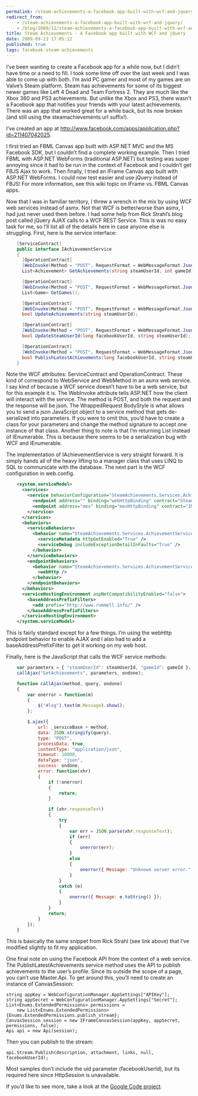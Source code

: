 ```yaml
---
permalink: /steam-achievements-a-facebook-app-built-with-wcf-and-jquery
redirect_from: 
    - /steam-achievements-a-facebook-app-built-with-wcf-and-jquery/
    - /blog/2009/12/steam-achievements-a-facebook-app-built-with-wcf-and-jquery/
title: Steam Achievements - A Facebook app built with WCF and jQuery
date: 2009-09-23 17:05:12
published: true
tags: facebook-steam-achievements
---
```


I’ve been wanting to create a Facebook app for a while now, but I didn’t have time or a need to fill. I took some time off over the last week and I was able to come up with both. I’m avid PC gamer and most of my games are on Valve’s Steam platform. Steam has achievements for some of its biggest newer games like Left 4 Dead and Team Fortress 2. They are much like the Xbox 360 and PS3 achievements. But unlike the Xbox and PS3, there wasn’t a Facebook app that notifies your friends with your latest achievements. There was an app that worked great for a while back, but its now broken (and still using the steamachievements url suffix!).

I’ve created an app at http://www.facebook.com/apps/application.php?id=211407042025.

I first tried an FBML Canvas app built with ASP.NET MVC and the MS Facebook SDK, but I couldn’t find a complete working example. Then I tried FBML with ASP.NET WebForms (traditional ASP.NET) but testing was super annoying since it had to be run in the context of Facebook and I couldn’t get FBJS Ajax to work. Then finally, I tried an IFrame Canvas app built with ASP.NET WebForms. I could now test easier and use jQuery instead of FBJS! For more information, see this wiki topic on IFrame vs. FBML Canvas apps.

Now that I was in familiar territory, I threw a wrench in the mix by using WCF web services instead of asmx. Not that WCF is better/worse than asmx, I had just never used them before. I had some help from Rick Strahl’s blog post called jQuery AJAX calls to a WCF REST Service. This is was no easy task for me, so I’ll list all of the details here in case anyone else is struggling. First, here is the service interface:

``` csharp
    [ServiceContract]
    public interface IAchievementService
    {
      [OperationContract]
      [WebInvoke(Method = "POST", RequestFormat = WebMessageFormat.Json, ResponseFormat = WebMessageFormat.Json, BodyStyle = WebMessageBodyStyle.WrappedRequest)]
      List<Achievement> GetAchievements(string steamUserId, int gameId);

      [OperationContract]
      [WebInvoke(Method = "POST", RequestFormat = WebMessageFormat.Json, ResponseFormat = WebMessageFormat.Json, BodyStyle = WebMessageBodyStyle.WrappedRequest)]
      List<Game> GetGames();

      [OperationContract]
      [WebInvoke(Method = "POST", RequestFormat = WebMessageFormat.Json, ResponseFormat = WebMessageFormat.Json, BodyStyle = WebMessageBodyStyle.WrappedRequest)]
      bool UpdateAchievements(string steamUserId);

      [OperationContract]
      [WebInvoke(Method = "POST", RequestFormat = WebMessageFormat.Json, ResponseFormat = WebMessageFormat.Json, BodyStyle = WebMessageBodyStyle.WrappedRequest)]
      bool UpdateSteamUserId(long facebookUserId, string steamUserId);

      [OperationContract]
      [WebInvoke(Method = "POST", RequestFormat = WebMessageFormat.Json, ResponseFormat = WebMessageFormat.Json, BodyStyle = WebMessageBodyStyle.WrappedRequest)]
      bool PublishLatestAchievements(long facebookUserId, string steamUserId);
    }
```

Note the WCF attributes: ServiceContract and OperationContract. These kind of correspond to WebService and WebMethod in an asmx web service. I say kind of because a WCF service doesn’t have to be a web service, but for this example it is. The WebInvoke attribute tells ASP.NET how the client will interact with the service. The method is POST, and both the request and the response will be json. The WrappedRequest BodyStyle is what allows you to send a json JavaScript object to a service method that gets de-serialized into parameters. If you were to omit this, you’d have to create a class for your parameters and change the method signature to accept one instance of that class. Another thing to note is that I’m returning List<T> instead of IEnumerable<T>. This is because there seems to be a serialization bug with WCF and IEnumerable<T>.

The implementation of IAchievementService is very straight forward. It is simply hands all of the heavy lifting to a manager class that uses LINQ to SQL to communicate with the database. The next part is the WCF configuration in web.config.

``` xml
    <system.serviceModel>
      <services>
        <service behaviorConfiguration="SteamAchievements.Services.AchievementServiceBehavior" name="SteamAchievements.Services.AchievementService">
          <endpoint address="" binding="webHttpBinding" contract="SteamAchievements.Services.IAchievementService" behaviorConfiguration="SteamAchievements.Services.AchievementServiceBehavior" />
          <endpoint address="mex" binding="mexHttpBinding" contract="IMetadataExchange" />
        </service>
      </services>
      <behaviors>
        <serviceBehaviors>
          <behavior name="SteamAchievements.Services.AchievementServiceBehavior">
            <serviceMetadata httpGetEnabled="True" />
            <serviceDebug includeExceptionDetailInFaults="True" />
          </behavior>
        </serviceBehaviors>
        <endpointBehaviors>
          <behavior name="SteamAchievements.Services.AchievementServiceBehavior">
            <webHttp />
          </behavior>
        </endpointBehaviors>
      </behaviors>
      <serviceHostingEnvironment aspNetCompatibilityEnabled="false">
        <baseAddressPrefixFilters>
          <add prefix="http://www.rummell.info/" />
        </baseAddressPrefixFilters>
      </serviceHostingEnvironment>
    </system.serviceModel>
```

This is fairly standard except for a few things. I’m using the webHttp endpoint behavior to enable AJAX and I also had to add a baseAddressPrefixFilter to get it working on my web host.

Finally, here is the JavaScript that calls the WCF service methods:

``` js
    var parameters = { "steamUserId": steamUserId, "gameId": gameId };
    callAjax("GetAchievements", parameters, ondone);

    function callAjax(method, query, ondone)
    {
        var onerror = function(m)
        {
            $("#log").text(m.Message).show();
        };

        $.ajax({
            url: _serviceBase + method,
            data: JSON.stringify(query),
            type: "POST",
            processData: true,
            contentType: "application/json",
            timeout: 10000,
            dataType: "json",
            success: ondone,
            error: function(xhr)
            {
                if (!onerror)
                {
                    return;
                }

                if (xhr.responseText)
                {
                    try
                    {
                        var err = JSON.parse(xhr.responseText);
                        if (err)
                        {
                            onerror(err);
                        }
                        else
                        {
                            onerror({ Message: "Unknown server error." });
                        }
                    }
                    catch (e)
                    {
                        onerror({ Message: e.toString() });
                    }
                }
                return;
            }
        });
    }
```

This is basically the same snippet from Rick Strahl (see link above) that I’ve modified slightly to fit my application.

One final note on using the Facebook API from the context of a web service. The PublishLatestAchievements service method uses the API to publish achievements to the user’s profile. Since its outside the scope of a page, you can’t use Master.Api. To get around this, you’ll need to create an instance of CanvasSession:

    string appKey = WebConfigurationManager.AppSettings["APIKey"];
    string appSecret = WebConfigurationManager.AppSettings["Secret"];
    List<Enums.ExtendedPermissions> permissions =
        new List<Enums.ExtendedPermissions> {Enums.ExtendedPermissions.publish_stream};
    CanvasSession session = new IFrameCanvasSession(appKey, appSecret, permissions, false);
    Api api = new Api(session);

Then you can publish to the stream:

    api.Stream.Publish(description, attachment, links, null, facebookUserId);

Most samples don’t include the uid parameter (facebookUserId), but its required here since HttpSession is unavailable.

If you’d like to see more, take a look at the [Google Code project](http://code.google.com/p/facebooksteamachievements/).
